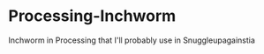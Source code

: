 Processing-Inchworm
===================

Inchworm in Processing that I'll probably use in Snuggleupagainstia
